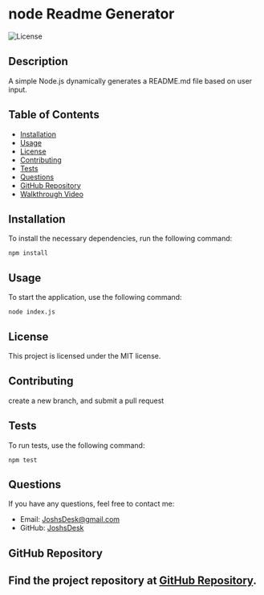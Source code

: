 # node Readme Generator

![License](https://img.shields.io/badge/License-MIT-blue.svg)

## Description

A simple Node.js dynamically generates a README.md file based on user input.

## Table of Contents

- [Installation](#installation)
- [Usage](#usage)
- [License](#license)
- [Contributing](#contributing)
- [Tests](#tests)
- [Questions](#questions)
- [GitHub Repository](#github-repository)
- [Walkthrough Video](#walkthrough-video)

## Installation

To install the necessary dependencies, run the following command:
```
npm install
```

## Usage

To start the application, use the following command:
```
node index.js
```

## License

This project is licensed under the MIT license.

## Contributing

create a new branch, and submit a pull request

## Tests

To run tests, use the following command:
```
npm test
```

## Questions

If you have any questions, feel free to contact me:
- Email: [JoshsDesk@gmail.com](mailto:JoshsDesk@gmail.com)
- GitHub: [JoshsDesk](https://github.com/JoshsDesk)

## GitHub Repository

Find the project repository at [GitHub Repository](https://github.com/JoshsDesk/README_Challenge).
---

